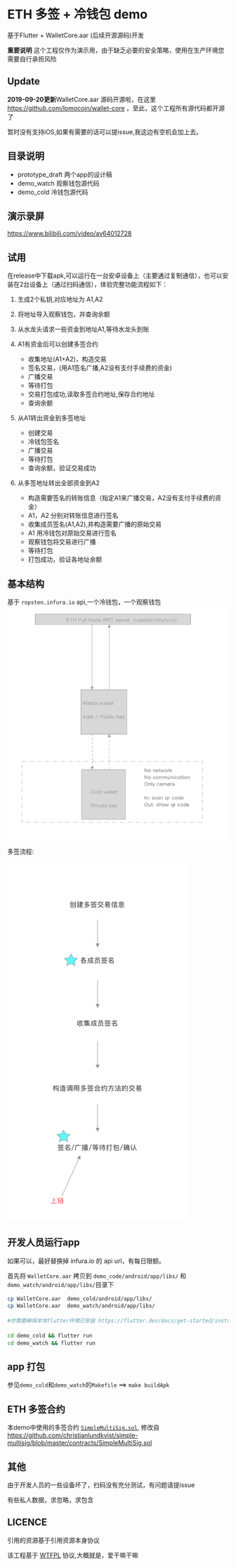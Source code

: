 # ETH 多签 + 冷钱包 demo

基于Flutter + WalletCore.aar (后续开源源码)开发

**重要说明** 这个工程仅作为演示用，由于缺乏必要的安全策略，使用在生产环境您需要自行承担风险

## Update

**2019-09-20更新**WalletCore.aar 源码开源啦，在这里 https://github.com/lomocoin/wallet-core ，至此，这个工程所有源代码都开源了

暂时没有支持iOS,如果有需要的话可以提issue,我这边有空机会加上去。

## 目录说明
- prototype_draft 两个app的设计稿
- demo_watch 观察钱包源代码
- demo_cold 冷钱包源代码

## 演示录屏
https://www.bilibili.com/video/av64012728

## 试用

在release中下载apk,可以运行在一台安卓设备上（主要通过复制通信），也可以安装在2台设备上（通过扫码通信），体验完整功能流程如下：

1. 生成2个私钥,对应地址为 A1,A2
2. 将地址导入观察钱包，并查询余额
3. 从水龙头请求一些资金到地址A1,等待水龙头到账
4. A1有资金后可以创建多签合约
    - 收集地址(A1+A2)，构造交易
    - 签名交易，(用A1签名广播,A2没有支付手续费的资金)
    - 广播交易
    - 等待打包
    - 交易打包成功,读取多签合约地址,保存合约地址
    - 查询余额


5. 从A1转出资金到多签地址
    - 创建交易
    - 冷钱包签名
    - 广播交易
    - 等待打包
    - 查询余额，验证交易成功

6. 从多签地址转出全部资金到A2
    - 构造需要签名的转账信息（指定A1来广播交易，A2没有支付手续费的资金）
    - A1，A2 分别对转账信息进行签名
    - 收集成员签名(A1,A2),并构造需要广播的原始交易
    - A1 用冷钱包对原始交易进行签名
    - 观察钱包将交易进行广播
    - 等待打包
    - 打包成功，验证各地址余额

## 基本结构
基于 `ropsten.infura.io` api,一个冷钱包，一个观察钱包
![结构图](prototype_draft/arch.png)

多签流程:

![多签流程](prototype_draft/multisig_flow.png)

## 开发人员运行app

如果可以，最好替换掉 infura.io 的 api url，有每日限额。

首先将 `WalletCore.aar` 拷贝到 `demo_code/android/app/libs/` 和 `demo_watch/android/app/libs/`目录下

```bash
cp WalletCore.aar  demo_cold/android/app/libs/
cp WalletCore.aar  demo_watch/android/app/libs/

#你需要确保本地flutter环境已安装 https://flutter.dev/docs/get-started/install

cd demo_cold && flutter run
cd demo_watch && flutter run

```

## app 打包

参见`demo_cold`和`demo_watch`的`Makefile`  ==> `make buildApk`

## ETH 多签合约

本demo中使用的多签合约 [`SimpleMultiSig.sol`](SimpleMultiSig.sol), 修改自 https://github.com/christianlundkvist/simple-multisig/blob/master/contracts/SimpleMultiSig.sol

## 其他

由于开发人员的一些设备坏了，扫码没有充分测试，有问题请提issue

有些私人数据，求忽略，求包含

## LICENCE

引用的资源基于引用资源本身协议

该工程基于 [WTFPL](http://www.wtfpl.net) 协议,大概就是，爱干嘛干嘛

